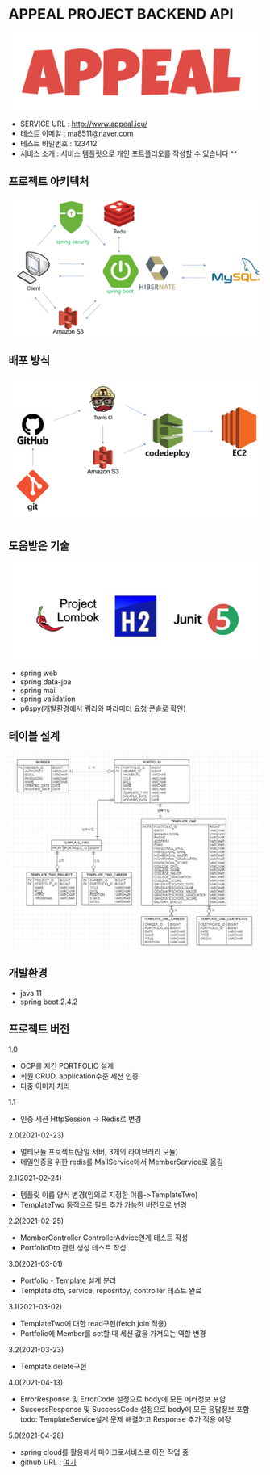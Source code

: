 # APPEAL PROJECT BACKEND API
![logo](./images/logo.PNG)
- SERVICE URL : <http://www.appeal.icu/>
- 테스트 이메일 : ma8511@naver.com
- 테스트 비밀번호 : 123412
- 서비스 소개 : 서비스 템플릿으로 개인 포트폴리오를 작성할 수 있습니다 ^^

## 프로젝트 아키텍처
![architecture](./images/architecturev2.PNG)


## 배포 방식
![deploy](./images/deployv1.PNG)


## 도움받은 기술
![helper](./images/helperv2.PNG)

- spring web
- spring data-jpa
- spring mail
- spring validation
- p6spy(개발환경에서 쿼리와 파라미터 요청 콘솔로 확인)


## 테이블 설계
![er_diagram](./images/er_diagram4.PNG)


## 개발환경
- java 11
- spring boot 2.4.2


## 프로젝트 버전
1.0
- OCP를 지킨 PORTFOLIO 설계
- 회원 CRUD, application수준 세션 인증
- 다중 이미지 처리

1.1
- 인증 세션 HttpSession -> Redis로 변경

2.0(2021-02-23)
- 멀티모듈 프로젝트(단일 서버, 3개의 라이브러리 모듈)
- 메일인증을 위한 redis를 MailService에서 MemberService로 옮김

2.1(2021-02-24)
- 템플릿 이름 양식 변경(임의로 지정한 이름->TemplateTwo)
- TemplateTwo 동적으로 필드 추가 가능한 버전으로 변경

2.2(2021-02-25)
- MemberController ControllerAdvice연계 테스트 작성
- PortfolioDto 관련 생성 테스트 작성

3.0(2021-03-01)
- Portfolio - Template 설계 분리
- Template dto, service, reposritoy, controller 테스트 완료

3.1(2021-03-02)
- TemplateTwo에 대한 read구현(fetch join 적용)
- Portfolio에 Member를 set할 때 세션 값을 가져오는 역할 변경

3.2(2021-03-23)
- Template delete구현

4.0(2021-04-13)
- ErrorResponse 및 ErrorCode 설정으로 body에 모든 에러정보 포함
- SuccessResponse 및 SuccessCode 설정으로 body에 모든 응답정보 포함
todo: TemplateService설계 문제 해결하고 Response 추가 적용 예정

5.0(2021-04-28)
- spring cloud를 활용해서 마이크로서비스로 이전 작업 중
- github URL : [여기](https://github.com/cjswoduddn/appeal-msa)



